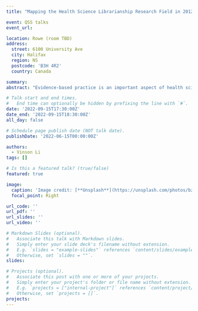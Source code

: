 ```yaml
---
title: "Mapping the Health Science Librarianship Research Field in 2012 – 2022"

event: QSS talks
event_url:

location: Rowe (room TBD)
address:
  street: 6100 University Ave
  city: Halifax
  region: NS
  postcode: 'B3H 4R2'
  country: Canada

summary: 
abstract: "Evidence-based practice is an important aspect of health science librarianship. However, good evidence-based practice can only occur if the body of evidence is also of adequate quality. By using bibliometric techniques to map the health science librarianship research field, one can better understand the affordances towards evidence-based practice it can provide. By using bibliometric techniques to map the health science librarianship research field, one can better understand the affordances towards evidence-based practice it can provide. The ‘Library Literature & Information Science Full Text’ database was used to generate a bibliography of publications pertaining to health librarianship limited to the time span of 2012 – 2022. Using Excel and Microsoft Power BI, a descriptive analysis was conducted. VosViewer was used to create a subject term co-occurrence map.The average number of publications per year is 207.3 and it was trending downwards for 2012 – 2022. The most frequently assigned subject term was “survey. The average number of authors per paper is 2.5 and was trending upwards. The subject term co-occurrence map identified 5 clusters of keywords. which were interpreted as major themes found in the body of literature. A descriptive analysis was conducted. VosViewer was used to create a subject term co-occurrence map. The 5 keyword clusters were interpreted as major themes found in the body of literature. The identified themes were professional development, measuring the value output of librarian services, measuring the return on investment of library resources, improving the quality of LIS research, and outreach to other library and healthcare institutions. This depicts the health science librarianship research landscape as one of collaboration, concerned with finding ways of demonstrating value, and connecting with other types of libraries and the public.Evidence-based practice is an important aspect of health science librarianship. However, good evidence-based practice can only occur if the body of evidence is also of adequate quality. By using bibliometric techniques to map the health science librarianship research field, one can better understand the affordances towards evidence-based practice it can provide. The ‘Library Literature & Information Science Full Text’ database was used to generate a bibliography of publications pertaining to health librarianship limited to the time span of 2012 – 2022. A descriptive analysis was conducted. VosViewer was used to create a subject term co-occurrence map. The subject term clusters identified by the software depicted 5 themes in the literature: professional development, measuring the value output of librarian services,measuring the return on investment of library resources, improving the quality of LIS research, and outreach to other library and healthcare institutions."

# Talk start and end times.
#   End time can optionally be hidden by prefixing the line with `#`.
date: '2022-09-15T17:30:00Z'
date_end: '2022-09-15T18:30:00Z'
all_day: false

# Schedule page publish date (NOT talk date).
publishDate: '2022-06-15T00:00:00Z'

authors:
  - Vinson Li
tags: []

# Is this a featured talk? (true/false)
featured: true

image:
  caption: 'Image credit: [**Unsplash**](https://unsplash.com/photos/bzdhc5b3Bxs)'
  focal_point: Right

url_code: ''
url_pdf: ''
url_slides: ''
url_video: ''

# Markdown Slides (optional).
#   Associate this talk with Markdown slides.
#   Simply enter your slide deck's filename without extension.
#   E.g. `slides = "example-slides"` references `content/slides/example-slides.md`.
#   Otherwise, set `slides = ""`.
slides:

# Projects (optional).
#   Associate this post with one or more of your projects.
#   Simply enter your project's folder or file name without extension.
#   E.g. `projects = ["internal-project"]` references `content/project/deep-learning/index.md`.
#   Otherwise, set `projects = []`.
projects:
---
```


